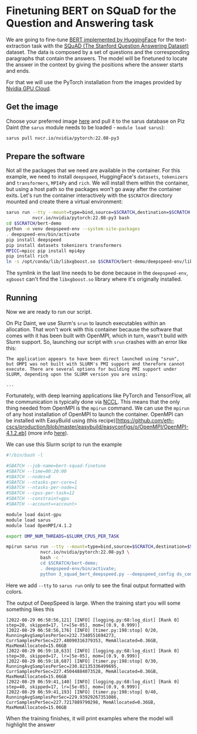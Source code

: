 # Finetuning BERT on SQuaD for the Question and Answering task

We are going to fine-tune [BERT implemented by HuggingFace](https://huggingface.co/bert-base-uncased) for the text-extraction task with the [SQuAD (The Stanford Question Answering Dataset)](https://rajpurkar.github.io/SQuAD-explorer/) dataset. The data is composed by a set of questions and the corresponding paragraphs that contain the answers. The model will be finetuned to locate the answer in the context by giving the positions where the answer starts and ends.

For that we will use the PyTorch installation from the images provided by [Nvidia GPU Cloud](https://catalog.ngc.nvidia.com/).

## Get the image
Choose your preferred image [here](https://catalog.ngc.nvidia.com/orgs/nvidia/containers/pytorch) and pull it to the sarus database on Piz Daint (the `sarus` module needs to be loaded - `module load sarus`):
```bash
sarus pull nvcr.io/nvidia/pytorch:22.08-py3
```

## Prepare the software
Not all the packages that we need are available in the container. For this example, we need to install `deepspeed`, HuggingFace's `datasets`, `tokenizers` and `transformers`, `MPI4Py` and `rich`. We will install them within the container, but using a host path so the packages won't go away after the container exits. Let's run the container interactively with the `$SCRATCH` directory mounted and create there a virtual environment:
```bash
sarus run --tty --mount=type=bind,source=$SCRATCH,destination=$SCRATCH \
          nvcr.io/nvidia/pytorch:22.08-py3 bash
cd $SCRATCH/bert-demo
python -m venv deepspeed-env --system-site-packages
. deepspeed-env/bin/activate
pip install deepspeed
pip install datasets tokenizers transformers
MPICC=mpicc pip install mpi4py
pip install rich
ln -s /opt/conda/lib/libxgboost.so $SCRATCH/bert-demo/deepspeed-env/lib/libxgboost.so
```
The symlink in the last line needs to be done because in the `deepspeed-env`,  `xgboost` can't find the `libxgboost.so` library where it's originally installed.

## Running
Now we are ready to run our script.

On Piz Daint, we use Slurm's `srun` to launch executables within an allocation. That won't work with this container because the software that comes with it has been built with OpenMPI, which in turn, wasn't build with Slurm support. So, launching our script with `srun` crashes with an error like this: 
```text
The application appears to have been direct launched using "srun",
but OMPI was not built with SLURM's PMI support and therefore cannot
execute. There are several options for building PMI support under
SLURM, depending upon the SLURM version you are using:

...
```
Fortunately, with deep learning applications like PyTorch and TensorFlow, all the communication is typically done via [NCCL](https://github.com/NVIDIA/nccl). This means that the only thing needed from OpenMPI is the `mpirun` command. We can use the `mpirun` of any host installation of OpenMPI to launch the container. OpenMPI can be installed with EasyBuild using (this recipe)[https://github.com/eth-cscs/production/blob/master/easybuild/easyconfigs/o/OpenMPI/OpenMPI-4.1.2.eb] (more info [here](https://user.cscs.ch/computing/compilation/easybuild/)).

We can use this Slurm script to run the example
```bash
#!/bin/bash -l

#SBATCH --job-name=bert-squad-finetune
#SBATCH --time=00:20:00
#SBATCH --nodes=8
#SBATCH --ntasks-per-core=1
#SBATCH --ntasks-per-node=1
#SBATCH --cpus-per-task=12
#SBATCH --constraint=gpu
#SBATCH --account=<account>

module load daint-gpu
module load sarus
module load OpenMPI/4.1.2

export OMP_NUM_THREADS=$SLURM_CPUS_PER_TASK

mpirun sarus run --tty --mount=type=bind,source=$SCRATCH,destination=$SCRATCH \
             nvcr.io/nvidia/pytorch:22.08-py3 \
             bash -c '
             cd $SCRATCH/bert-demo;
             . deepspeed-env/bin/activate;
             python 3_squad_bert_deepspeed.py --deepspeed_config ds_config.json'
```
Here we add `--tty` to `sarus run` only to see the final output formatted with colors.

The output of DeepSpeed is large. When the training start you will some something likes this
```
[2022-08-29 06:58:56,121] [INFO] [logging.py:68:log_dist] [Rank 0] step=20, skipped=17, lr=[5e-05], mom=[(0.9, 0.999)]
[2022-08-29 06:58:56,176] [INFO] [timer.py:198:stop] 0/20, RunningAvgSamplesPerSec=232.7340551694273, CurrSamplesPerSec=227.48090316379353, MemAllocated=0.36GB, MaxMemAllocated=15.06GB
[2022-08-29 06:59:18,633] [INFO] [logging.py:68:log_dist] [Rank 0] step=30, skipped=17, lr=[5e-05], mom=[(0.9, 0.999)]
[2022-08-29 06:59:18,687] [INFO] [timer.py:198:stop] 0/30, RunningAvgSamplesPerSec=230.82135336499695, CurrSamplesPerSec=227.45044884073528, MemAllocated=0.36GB, MaxMemAllocated=15.06GB
[2022-08-29 06:59:41,140] [INFO] [logging.py:68:log_dist] [Rank 0] step=40, skipped=17, lr=[5e-05], mom=[(0.9, 0.999)]
[2022-08-29 06:59:41,193] [INFO] [timer.py:198:stop] 0/40, RunningAvgSamplesPerSec=229.93929267351086, CurrSamplesPerSec=227.7217889790298, MemAllocated=0.36GB, MaxMemAllocated=15.06GB
```

When the training finishes, it will print examples where the model will highlight the answer 
